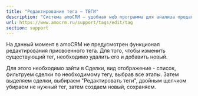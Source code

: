```yaml
---
title: "Редактирование тега — ТЕГИ"
description: "Система amoCRM – удобная web программа для анализа продаж, доступная в режиме online из любой точки мира! Подробности узнавайте по указанным на сайте телефонам в Москве."
url: https://www.amocrm.ru/support/tags/edit/tag
section: support
---
```


На данный момент в amoCRM не предусмотрен функционал редактирования присвоенного тега. Для того, чтобы изменить существующий тег, необходимо удалить его и добавить новый.

Для этого необходимо зайти в Сделки, вид отображение - список, фильтруем сделки по необходимому тегу, выбрав все этапы. Затем выделяем сделки, выбираем "Редактировать теги", двойным щелчком убираем не нужный тег, затем создаем новый, сохраняем.